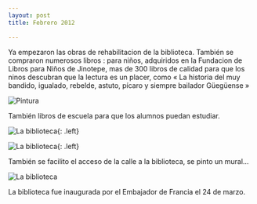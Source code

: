 ```yaml
---
layout: post
title: Febrero 2012

---
```


Ya empezaron las obras de rehabilitacion de la biblioteca. También se compraron numerosos libros : para niños, adquiridos en la Fundacion de Libros para Niños de Jinotepe, mas de 300 libros de calidad para que los ninos descubran que la lectura es un placer, como « La historia del muy bandido, igualado, rebelde, astuto, pícaro y siempre bailador Güegüense »

![Pintura](http://nicarali.files.wordpress.com/2011/09/dsc00347.jpg?w=342&h=514)

También libros de escuela para que los alumnos puedan estudiar.

![La biblioteca](http://nicarali.files.wordpress.com/2011/09/dsc00257.jpg?w=800){: .left}

![La biblioteca](http://nicarali.files.wordpress.com/2011/09/nica-23.png?w=800){: .left}

También se facilito el acceso de la calle a la biblioteca, se pinto un mural…

![La biblioteca](http://nicarali.files.wordpress.com/2011/09/nica-24.png?w=950)

La biblioteca fue inaugurada por el Embajador de Francia el 24 de marzo.
